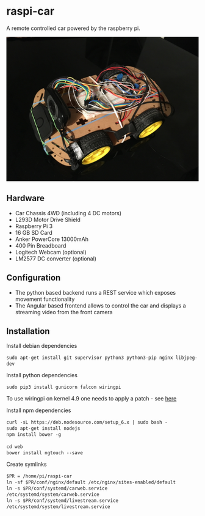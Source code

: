 # raspi-car

A remote controlled car powered by the raspberry pi.

![the car](car.JPG)

## Hardware
- Car Chassis 4WD (including 4 DC motors)
- L293D Motor Drive Shield
- Raspberry Pi 3
- 16 GB SD Card
- Anker PowerCore 13000mAh
- 400 Pin Breadboard
- Logitech Webcam (optional)
- LM2577 DC converter (optional)

## Configuration

- The python based backend runs a REST service which exposes movement functionality
- The Angular based frontend allows to control the car and displays a streaming video from the front camera

## Installation

Install debian dependencies

    sudo apt-get install git supervisor python3 python3-pip nginx libjpeg-dev

Install python dependencies

    sudo pip3 install gunicorn falcon wiringpi

To use wiringpi on kernel 4.9 one needs to apply a patch - see [here](https://github.com/WiringPi/WiringPi-Python/issues/47)

Install npm dependencies

    curl -sL https://deb.nodesource.com/setup_6.x | sudo bash -
    sudo apt-get install nodejs
    npm install bower -g
    
    cd web
    bower install ngtouch --save

Create symlinks

    $PR = /home/pi/raspi-car
    ln -sf $PR/conf/nginx/default /etc/nginx/sites-enabled/default
    ln -s $PR/conf/systemd/carweb.service /etc/systemd/system/carweb.service
    ln -s $PR/conf/systemd/livestream.service /etc/systemd/system/livestream.service
